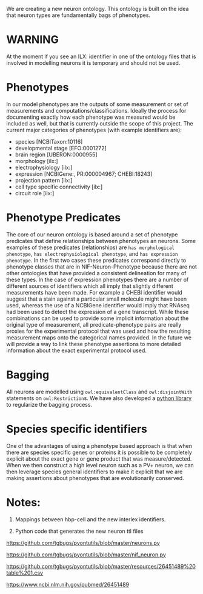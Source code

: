 We are creating a new neuron ontology. This ontology is built on the idea that neuron types are fundamentally bags of phenotypes.

# WARNING
At the moment if you see an ILX: identifier in one of the ontology files that is involved in modelling neurons it is temporary and should not be used.

# Phenotypes
In our model phenotypes are the outputs of some measurement or set of measurements and computations/classifications. Ideally the process for documenting exactly how each phenotype was measured would be included as well, but that is currently outside the scope of this project. The current major categories of phenotypes (with example identifiers are):
  * species [NCBITaxon:10116]
  * developmental stage [EFO:0001272]
  * brain region [UBERON:0000955]
  * morphology [ilx:]
  * electrophysiology [ilx:]
  * expression [NCBIGene:, PR:000004967; CHEBI:18243]
  * projection pattern [ilx:]
  * cell type specific connectivity [ilx:]
  * circuit role [ilx:]

# Phenotype Predicates
The core of our neuron ontology is based around a set of phenotype predicates that define relationships between phenotypes an neurons. Some examples of these predicates (relationships) are `has morphological phenotype`, `has electrophysiological phenotype`, and `has expression phenotype`. In the first two cases these predicates correspond directly to phenotype classes that are in NIF-Neuron-Phenotype because there are not other ontologies that have provided a consistent delineation for many of these types. In the case of expression phenotypes there are a number of different sources of identifiers which all imply that slightly different measurements have been made. For example a CHEBI identifier would suggest that a stain against a particular small molecule might have been used, whereas the use of a NCBIGene identifier would imply that RNAseq had been used to detect the expression of a gene transcript. While these combinations can be used to provide some implicit information about the original type of measurement, all predicate-phenotype pairs are really proxies for the experimental protocol that was used and how the resulting measurement maps onto the categorical names provided. In the future we will provide a way to link these phenotype assertions to more detailed information about the exact experimental protocol used.

# Bagging
All neurons are modelled using `owl:equivalentClass` and `owl:disjointWith` statements on `owl:Restriction`s. We have also developed a [python library](https://github.com/tgbugs/pyontutils/neurons.py) to regularize the bagging process.

# Species specific identifiers
One of the advantages of using a phenotype based approach is that when there are species specific genes or proteins it is possible to be completely explicit about the exact gene or gene product that was measure/detected. When we then construct a high level neuron such as a PV+ neuron, we can then leverage species general identifiers to make it explicit that we are making assertions about phenotypes that are evolutionarily conserved.

# Notes:

1. Mappings between hbp-cell and the new interlex identifiers.

2. Python code that generates the new neuron ttl files

https://github.com/tgbugs/pyontutils/blob/master/neurons.py

https://github.com/tgbugs/pyontutils/blob/master/nif_neuron.py

https://github.com/tgbugs/pyontutils/blob/master/resources/26451489%20table%201.csv

https://www.ncbi.nlm.nih.gov/pubmed/26451489
